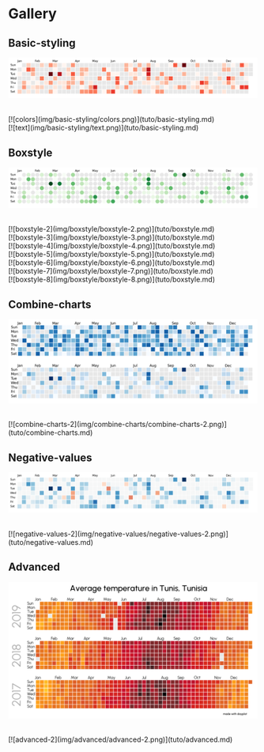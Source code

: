 # Gallery

## Basic-styling

[![cmap](img/basic-styling/cmap.png)](tuto/basic-styling.md)


<br>
[![colors](img/basic-styling/colors.png)](tuto/basic-styling.md)


<br>
[![text](img/basic-styling/text.png)](tuto/basic-styling.md)


<br>


## Boxstyle

[![boxstyle-1](img/boxstyle/boxstyle-1.png)](tuto/boxstyle.md)


<br>
[![boxstyle-2](img/boxstyle/boxstyle-2.png)](tuto/boxstyle.md)


<br>
[![boxstyle-3](img/boxstyle/boxstyle-3.png)](tuto/boxstyle.md)


<br>
[![boxstyle-4](img/boxstyle/boxstyle-4.png)](tuto/boxstyle.md)


<br>
[![boxstyle-5](img/boxstyle/boxstyle-5.png)](tuto/boxstyle.md)


<br>
[![boxstyle-6](img/boxstyle/boxstyle-6.png)](tuto/boxstyle.md)


<br>
[![boxstyle-7](img/boxstyle/boxstyle-7.png)](tuto/boxstyle.md)


<br>
[![boxstyle-8](img/boxstyle/boxstyle-8.png)](tuto/boxstyle.md)


<br>


## Combine-charts

[![combine-charts-1](img/combine-charts/combine-charts-1.png)](tuto/combine-charts.md)


<br>
[![combine-charts-2](img/combine-charts/combine-charts-2.png)](tuto/combine-charts.md)


<br>


## Negative-values

[![negative-values-1](img/negative-values/negative-values-1.png)](tuto/negative-values.md)


<br>
[![negative-values-2](img/negative-values/negative-values-2.png)](tuto/negative-values.md)


<br>


## Advanced

[![advanced-1](img/advanced/advanced-1.png)](tuto/advanced.md)


<br>
[![advanced-2](img/advanced/advanced-2.png)](tuto/advanced.md)


<br>

